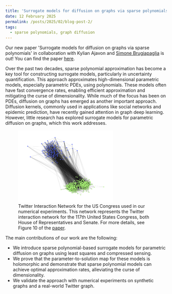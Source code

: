 ```yaml
---
title: 'Surrogate models for diffusion on graphs via sparse polynomials'
date: 12 February 2025
permalink: /posts/2025/02/blog-post-2/
tags:
  - sparse polynomials, graph diffusion
---
```

Our new paper 'Surrogate models for diffusion on graphs via sparse polynomials' in collaboration with Kylian Ajavon and <a href="https://sites.google.com/view/paglia/home" target="_blank">Simone Brugiapaglia</a> is out! You can find the paper <a href="https://arxiv.org/abs/2502.06595" target="_blank">here</a>.

Over the past two decades, sparse polynomial approximation has become a key tool for constructing surrogate models, particularly in uncertainty quantification. This approach approximates high-dimensional parametric models, especially parametric PDEs, using polynomials. These models often have fast convergence rates, enabling efficient approximation and mitigating the curse of dimensionality. While much of the focus has been on PDEs, diffusion on graphs has emerged as another important approach. Diffusion kernels, commonly used in applications like social networks and epidemic prediction, have recently gained attention in graph deep learning. However, little research has explored surrogate models for parametric diffusion on graphs, which this work addresses.
<figure>
<img alt="Alt text" src="/images/twitter_comms.png" style="width:70%"><figcaption>Twitter Interaction Network for the US Congress used in our numerical experiments. This network represents the Twitter interaction network for the 117th United States Congress, both House of Representatives and Senate. For more details, see Figure 10 of the <a href="https://arxiv.org/abs/2502.06595" target="_blank">paper</a>.</figcaption></figure>

The main contributions of our work are the following:

* We introduce sparse polynomial-based surrogate models for parametric diffusion on graphs using least squares and compressed sensing.
* We prove that the parameter-to-solution map for these models is holomorphic and demonstrate that sparse polynomial models can achieve optimal approximation rates, alleviating the curse of dimensionality.
* We validate the approach with numerical experiments on synthetic graphs and a real-world Twitter graph.



